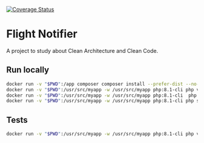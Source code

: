 [![Coverage Status](https://coveralls.io/repos/github/tota1099/flight-notifier/badge.svg?branch=master)](https://coveralls.io/github/tota1099/flight-notifier?branch=master)

# Flight Notifier

A project to study about Clean Architecture and Clean Code.

## Run locally


```bash
docker run -v "$PWD":/app composer composer install --prefer-dist --no-progress
docker run -v "$PWD":/usr/src/myapp -w /usr/src/myapp php:8.1-cli php vendor/bin/phinx migrate
docker run -v "$PWD":/usr/src/myapp -w /usr/src/myapp php:8.1-cli  php src/main/getDataApi.php
docker run -v "$PWD":/usr/src/myapp -w /usr/src/myapp php:8.1-cli php src/main/cron.php
```

## Tests

```bash
docker run -v "$PWD":/usr/src/myapp -w /usr/src/myapp php:8.1-cli php vendor/bin/phpunit tests --testdox
```
